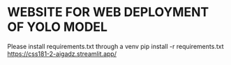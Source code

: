 # WEBSITE FOR WEB DEPLOYMENT OF YOLO MODEL

Please install requirements.txt through a venv
pip install -r requirements.txt
https://css181-2-aigadz.streamlit.app/
